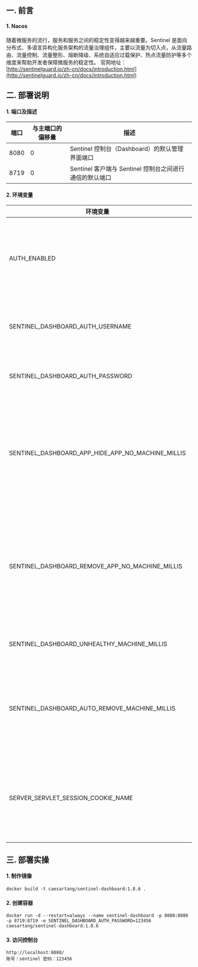 ## **一. 前言**
#### **1. Nacos**
随着微服务的流行，服务和服务之间的稳定性变得越来越重要。Sentinel 是面向分布式、多语言异构化服务架构的流量治理组件，主要以流量为切入点，从流量路由、流量控制、流量整形、熔断降级、系统自适应过载保护、热点流量防护等多个维度来帮助开发者保障微服务的稳定性。
官网地址：[http://sentinelguard.io/zh-cn/docs/introduction.html](http://sentinelguard.io/zh-cn/docs/introduction.html)

## **二. 部署说明**
#### **1. 端口及描述**
| **端口** | **与主端口的偏移量** | **描述** |
| --- | --- | --- |
| 8080 | 0 | Sentinel 控制台（Dashboard）的默认管理界面端口 |
| 8719 | 0 | Sentinel 客户端与 Sentinel 控制台之间进行通信的默认端口 |

#### **2. 环境变量**
| **环境变量** | **配置项** | **类型** | **默认值** | **最小值** | **描述** |
| --- | --- | --- | --- | --- | --- |
| AUTH_ENABLED | auth.enabled | boolean | true | - | 是否开启登录鉴权，仅用于日常测试，生产上不建议关闭 |
| SENTINEL_DASHBOARD_AUTH_USERNAME | sentinel.dashboard.auth.username | String | sentinel | - | 登录控制台的用户名，默认为 sentinel |
| SENTINEL_DASHBOARD_AUTH_PASSWORD | sentinel.dashboard.auth.password | String | sentinel | - | 登录控制台的密码，默认为 sentinel |
| SENTINEL_DASHBOARD_APP_HIDE_APP_NO_MACHINE_MILLIS | sentinel.dashboard.app.hideAppNoMachineMillis | Integer | 0 | 60000 | 是否隐藏无健康节点的应用，距离最近一次主机心跳时间的毫秒数，默认关闭 |
| SENTINEL_DASHBOARD_REMOVE_APP_NO_MACHINE_MILLIS | sentinel.dashboard.removeAppNoMachineMillis | Integer | 0 | 120000 | 是否自动删除无健康节点的应用，距离最近一次其下节点的心跳时间毫秒数，默认关闭 |
| SENTINEL_DASHBOARD_UNHEALTHY_MACHINE_MILLIS | sentinel.dashboard.unhealthyMachineMillis | Integer | 60000 | 30000 | 主机失联判定，不可关闭 |
| SENTINEL_DASHBOARD_AUTO_REMOVE_MACHINE_MILLIS | sentinel.dashboard.autoRemoveMachineMillis | Integer | 0 | 300000 | 距离最近心跳时间超过指定时间是否自动删除失联节点，默认关闭 |
| SERVER_SERVLET_SESSION_COOKIE_NAME | server.servlet.session.cookie.name | String | sentinel_dashboard_cookie | - | 控制台应用的 cookie 名称，可单独设置避免同一域名下 cookie 名冲突 |

## **三. 部署实操**
#### 1. 制作镜像
```
docker build -t caesartang/sentinel-dashboard:1.8.6 .
```

#### 2. 创建容器
```
docker run -d --restart=always --name sentinel-dashboard -p 8080:8080 -p 8719:8719 -e SENTINEL_DASHBOARD_AUTH_PASSWORD=123456 caesartang/sentinel-dashboard:1.8.6
```

#### 3. 访问控制台
```
http://localhost:8080/
账号：sentinel 密码：123456
```
